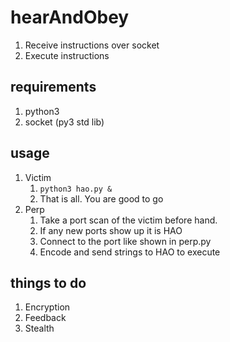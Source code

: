 hearAndObey
===========


1. Receive instructions over socket
2. Execute instructions


requirements
------------

1. python3
2. socket (py3 std lib)


usage
-----

1. Victim
    1. `python3 hao.py &`
    2. That is all. You are good to go
2. Perp
    1. Take a port scan of the victim before hand.
    2. If any new ports show up it is HAO
    3. Connect to the port like shown in perp.py
    4. Encode and send strings to HAO to execute


things to do
------------

1. Encryption
2. Feedback
3. Stealth
